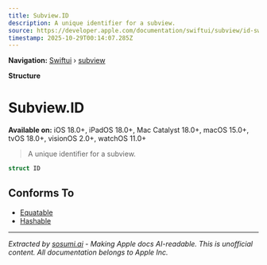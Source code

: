 ```yaml
---
title: Subview.ID
description: A unique identifier for a subview.
source: https://developer.apple.com/documentation/swiftui/subview/id-swift.struct
timestamp: 2025-10-29T00:14:07.285Z
---
```


**Navigation:** [Swiftui](/documentation/swiftui) › [subview](/documentation/swiftui/subview)

**Structure**

# Subview.ID

**Available on:** iOS 18.0+, iPadOS 18.0+, Mac Catalyst 18.0+, macOS 15.0+, tvOS 18.0+, visionOS 2.0+, watchOS 11.0+

> A unique identifier for a subview.

```swift
struct ID
```

## Conforms To

- [Equatable](/documentation/Swift/Equatable)
- [Hashable](/documentation/Swift/Hashable)

---

*Extracted by [sosumi.ai](https://sosumi.ai) - Making Apple docs AI-readable.*
*This is unofficial content. All documentation belongs to Apple Inc.*
